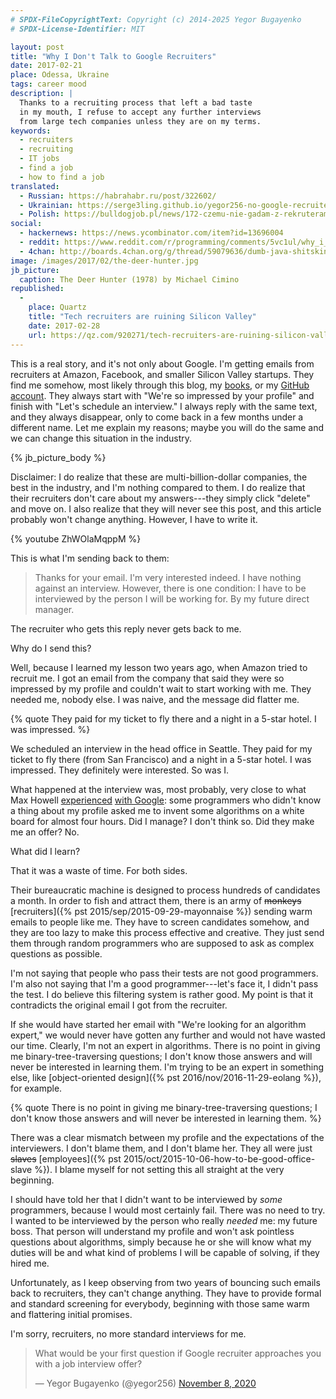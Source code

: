 ```yaml
---
# SPDX-FileCopyrightText: Copyright (c) 2014-2025 Yegor Bugayenko
# SPDX-License-Identifier: MIT

layout: post
title: "Why I Don't Talk to Google Recruiters"
date: 2017-02-21
place: Odessa, Ukraine
tags: career mood
description: |
  Thanks to a recruiting process that left a bad taste
  in my mouth, I refuse to accept any further interviews
  from large tech companies unless they are on my terms.
keywords:
  - recruiters
  - recruiting
  - IT jobs
  - find a job
  - how to find a job
translated:
  - Russian: https://habrahabr.ru/post/322602/
  - Ukrainian: https://serge3ling.github.io/yegor256-no-google-recruiters/
  - Polish: https://bulldogjob.pl/news/172-czemu-nie-gadam-z-rekruterami-z-google
social:
  - hackernews: https://news.ycombinator.com/item?id=13696004
  - reddit: https://www.reddit.com/r/programming/comments/5vc1ul/why_i_dont_talk_to_google_recruiters/
  - 4chan: http://boards.4chan.org/g/thread/59079636/dumb-java-shitskin-gets-buttblasted-because-job
image: /images/2017/02/the-deer-hunter.jpg
jb_picture:
  caption: The Deer Hunter (1978) by Michael Cimino
republished:
  -
    place: Quartz
    title: "Tech recruiters are ruining Silicon Valley"
    date: 2017-02-28
    url: https://qz.com/920271/tech-recruiters-are-ruining-silicon-valley/
---
```


This is a real story, and it's not only about Google. I'm getting emails from recruiters
at Amazon, Facebook, and smaller Silicon Valley startups. They
find me somehow, most likely through this blog, my
[books](/books.html), or my [GitHub account](https://github.com/yegor256).
They always start with "We're so impressed by your profile" and finish with
"Let's schedule an interview." I always reply with the same text, and they
always disappear, only to come back in a few months under a different name.
Let me explain my reasons; maybe you will do the same and we can change
this situation in the industry.

<!--more-->

{% jb_picture_body %}

Disclaimer: I do realize that these are multi-billion-dollar companies, the best
in the industry, and I'm nothing compared to them.
I do realize that their recruiters don't care about my answers---they
simply click "delete" and move on. I also realize that they will never see
this post, and this article probably won't change anything. However,
I have to write it.

{% youtube ZhWOlaMqppM %}

This is what I'm sending back to them:

> Thanks for your email. I'm very interested indeed. I have nothing against
an interview. However, there is one condition: I have to be interviewed by the
person I will be working for. By my future direct manager.

The recruiter who gets this reply never gets back to me.

Why do I send this?

Well, because I learned my lesson two years ago,
when Amazon tried to recruit me. I got an email from the company
that said they were so impressed by my profile and couldn't wait
to start working with me. They needed me, nobody else. I was naive, and the
message did flatter me.

{% quote They paid for my ticket to fly there and a night in a 5-star hotel. I was impressed. %}

We scheduled an interview in the head office in Seattle. They paid for my ticket to fly
there (from San Francisco) and a night in a 5-star hotel. I was impressed. They definitely were
interested. So was I.

What happened at the interview was, most probably, very close to what
Max Howell [experienced](https://twitter.com/mxcl/status/608682016205344768)
[with Google](https://news.ycombinator.com/item?id=9695102):
some programmers who didn't know a thing about my profile
asked me to invent some algorithms on a white board for almost
four hours. Did I manage? I don't think so. Did they make me an offer? No.

What did I learn?

That it was a waste of time. For both sides.

Their bureaucratic machine is designed to process hundreds of candidates
a month. In order to fish and attract them, there is an army of
~~monkeys~~
[recruiters]({% pst 2015/sep/2015-09-29-mayonnaise %})
sending warm emails to people like me.
They have to screen candidates somehow, and they are too lazy to make this
process effective and creative. They just send them through random
programmers who are supposed to ask as complex questions as possible.

I'm not saying that people who pass their tests are not good programmers.
I'm also not saying that I'm a good programmer---let's face it,
I didn't pass the test. I do believe this filtering system is rather good.
My point is that it contradicts the original email I got from the recruiter.

If she would have started her email with "We're looking for an algorithm
expert," we would never have gotten any further and would not have wasted our time.
Clearly, I'm not an expert in algorithms. There is no point in giving
me binary-tree-traversing questions; I don't know those answers
and will never be interested in learning them. I'm trying to be an expert
in something else, like [object-oriented design]({% pst 2016/nov/2016-11-29-eolang %}),
for example.

{% quote There is no point in giving me binary-tree-traversing questions; I don't know those answers and will never be interested in learning them. %}

There was a clear mismatch between my profile and the expectations of
the interviewers. I don't blame them, and I don't blame her. They
all were just ~~slaves~~
[employees]({% pst 2015/oct/2015-10-06-how-to-be-good-office-slave %}). I blame myself for not setting
this all straight at the very beginning.

I should have told her that I didn't want to be interviewed by _some_
programmers, because I would most certainly fail. There was no need to try. I wanted to be interviewed
by the person who really _needed_ me: my future boss. That person will
understand my profile and won't ask pointless questions about algorithms, simply because
he or she will know what my duties will be and what kind of problems
I will be capable of solving, if they hired me.

Unfortunately, as I keep observing from two years of bouncing
such emails back to recruiters, they can't change anything. They have
to provide formal and standard screening for everybody, beginning with
those same warm and flattering initial promises.

I'm sorry, recruiters, no more standard interviews for me.

<blockquote class="twitter-tweet"><p lang="en" dir="ltr">What would be your first question if Google recruiter approaches you with a job interview offer?</p>&mdash; Yegor Bugayenko (@yegor256) <a href="https://twitter.com/yegor256/status/1325426779729907717?ref_src=twsrc%5Etfw">November 8, 2020</a></blockquote> <script async src="https://platform.twitter.com/widgets.js" charset="utf-8"></script>
